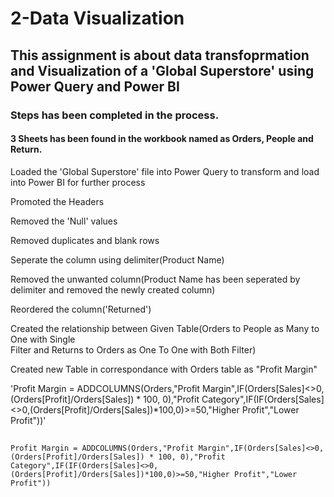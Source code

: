 # 2-Data Visualization

## This assignment is about data transfoprmation and Visualization of a 'Global Superstore' using Power Query and Power BI

### Steps has been completed in the process.

#### 3 Sheets has been found in the workbook named as Orders, People and Return.

Loaded the 'Global Superstore' file into Power Query to transform and load into Power BI for further process

Promoted the Headers

Removed the 'Null' values

Removed duplicates and blank rows

Seperate the column using delimiter(Product Name)

Removed the unwanted column(Product Name has been seperated by delimiter and removed the newly created column)

Reordered the column('Returned')

Created the relationship between Given Table(Orders to People as Many to One with Single  
Filter and Returns to Orders as One To One with Both Filter)

Created new Table in correspondance with Orders table as "Profit Margin"

'Profit Margin = ADDCOLUMNS(Orders,"Profit Margin",IF(Orders[Sales]<>0,(Orders[Profit]/Orders[Sales]) * 100, 0),"Profit Category",IF(IF(Orders[Sales]<>0,(Orders[Profit]/Orders[Sales])*100,0)>=50,"Higher Profit","Lower Profit"))'


##
    Profit Margin = ADDCOLUMNS(Orders,"Profit Margin",IF(Orders[Sales]<>0,(Orders[Profit]/Orders[Sales]) * 100, 0),"Profit Category",IF(IF(Orders[Sales]<>0,(Orders[Profit]/Orders[Sales])*100,0)>=50,"Higher Profit","Lower Profit"))
